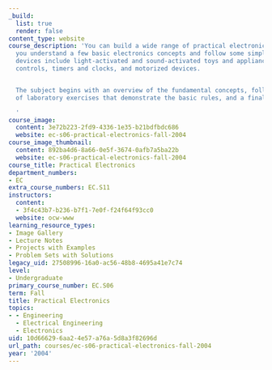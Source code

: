 ```yaml
---
_build:
  list: true
  render: false
content_type: website
course_description: 'You can build a wide range of practical electronic devices if
  you understand a few basic electronics concepts and follow some simple rules. These
  devices include light-activated and sound-activated toys and appliances, remote
  controls, timers and clocks, and motorized devices.


  The subject begins with an overview of the fundamental concepts, followed by a series
  of laboratory exercises that demonstrate the basic rules, and a final project.

  '
course_image:
  content: 3e72b223-2fd9-4336-1e35-b21bdfbdc686
  website: ec-s06-practical-electronics-fall-2004
course_image_thumbnail:
  content: 892ba4d6-8a66-0e5f-3674-0afb7a5ba22b
  website: ec-s06-practical-electronics-fall-2004
course_title: Practical Electronics
department_numbers:
- EC
extra_course_numbers: EC.S11
instructors:
  content:
  - 3f4c43b7-b236-b7f1-7e0f-f24f64f93cc0
  website: ocw-www
learning_resource_types:
- Image Gallery
- Lecture Notes
- Projects with Examples
- Problem Sets with Solutions
legacy_uid: 27508996-16a0-ac56-48b8-4695a41e7c74
level:
- Undergraduate
primary_course_number: EC.S06
term: Fall
title: Practical Electronics
topics:
- - Engineering
  - Electrical Engineering
  - Electronics
uid: 10d66629-6aa2-4e57-a76a-5d8a3f82696d
url_path: courses/ec-s06-practical-electronics-fall-2004
year: '2004'
---
```

